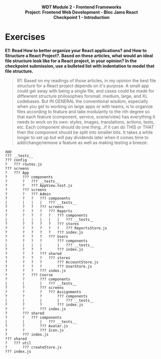 <p style="text-align: center; font-weight:bold">WDT Module 2 - Frontend Frameworks<br>Project: Frontend Web Development - Bloc Jams React<br>Checkpoint 1 - Introduction</p>

# Exercises
**E1: Read How to better organize your React applications? and How to Structure a React Project?. Based on these articles, what would an ideal file structure look like for a React project, in your opinion? In the checkpoint submission, use a bulleted list with indentation to model that file structure.**

>R1: Based on my readings of those articles, in my opinion the best file structure for a React project depends on it's purpose. A small app could get away with being a single file, and cases could be made for diffewrent structure philosophies forsmall. medium, large, and XL codebases. But IN GENERAL the conventional wisdom, especially when you get to working on large apps or with teams, is to organize files according to feature and take modularity to the nth degree so that each feature (component, service, scene/view) has everything it needs to work on its own: styles, images, translations, actions, tests, etc. Each component should do one thing...if it can do THIS or THAT then the component should be split into smaller bits. It takes a while longer to set up but will pay dividends later when it comes time to add/change/remove a feature as well as making testing a breeze:

```
app
??? __tests__
??? config
?   ??? routes.js
??? screens
?   ??? App
?       ??? components
?       ?   ??? __tests__
?       ?   ??? AppView.test.js
?       ??? screens
?       ?   ??? Admin
?       ?   ?   ??? components
|       |   |   |   ??? __tests__
?       ?   ?   ??? screens
?       ?   ?   ?   ??? Reports
?       ?   ?   ?   ?   ??? components
|       |   |   |   |   |   ??? __tests__
?       ?   ?   ?   ?   ??? stores
?       ?   ?   ?   ?   ?   ??? ReportsStore.js
?       ?   ?   ?   ?   ??? index.js
?       ?   ?   ?   ??? Users
?       ?   ?   ?       ??? components
|       |   |   |       |   ??? __tests__
?       ?   ?   ?       ??? index.js
?       ?   ?   ??? shared
?       ?   ?   ?   ??? stores
?       ?   ?   ?       ??? AccountStore.js
?       ?   ?   ?       ??? UserStore.js
?       ?   ?   ??? index.js
?       ?   ??? Course
?       ?       ??? components
|       |       |   ??? __tests__
?       ?       ??? screens
?       ?       ?   ??? Assignments
?       ?       ?       ??? components
|       |       |       |   ??? __tests__
?       ?       ?       ??? index.js
?       ?       ??? index.js
?       ??? shared
?       ?   ??? components
|       |       |   ??? __tests__
?       ?       ??? Avatar.js
?       ?       ??? Icon.js
?       ??? index.js
??? shared
?   ??? util
?       ??? createStore.js
??? index.js
```